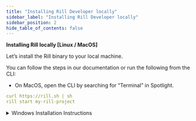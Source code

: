 ```yaml
---
title: "Installing Rill Developer locally"
sidebar_label: "Installing Rill Developer locally"
sidebar_position: 2
hide_table_of_contents: false
---
```


**Installing Rill locally [Linux / MacOS]**

Let’s install the Rill binary to your local machine.

You can follow the steps in our documentation or run the following from the CLI:

- On MacOS, open the CLI by searching for “Terminal” in Spotlight.

```yaml
curl https://rill.sh | sh
rill start my-rill-project
```

<details>
  <summary>Windows Installation Instructions</summary>

  On Windows, you can search for "Command Prompt" (note that there are extra steps to get Rill running on Windows; please refer to the <a href="https://docs.rilldata.com/" target="_blank">documentation</a> for more details).
  
  ``` yaml
        wsl --install -d Ubuntu-22.04
  ```
  Once the installation completes, and you have logged into the Linux instance, you need to install the unzip package using the following lines: 

    ```yaml
    sudo apt-get update
    sudo apt-get install unzip
    ```

    Finally, you can install Rill!
        ``` yaml 
            curl https://rill.sh | sh

    ```

</details>




